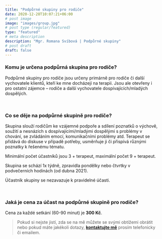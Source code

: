 ```yaml
---
title: "Podpůrné skupiny pro rodiče"
date: 2020-12-28T10:07:21+06:00
# post image
image: "images/group.jpg"
# post type (regular/featured)
type: "featured"
# meta description
description: "Mgr. Romana Svíbová | Podpůrné skupiny"
# post draft
draft: false
---
```


### Komu je určena podpůrná skupina pro rodiče?
Podpůrné skupiny pro rodiče jsou určeny primárně pro rodiče či další vychovatele klientů, kteří ke mne docházejí na terapii. Jsou ale otevřeny i pro ostatní zájemce – rodiče a další vychovatele dospívajících/mladých dospělých.

<br>

### Co se děje na podpůrné skupině pro rodiče?
Skupina slouží rodičům ke vzájemné podpoře a sdílení poznatků o výchově, soužití a nesnázích s dospívajícími/mladými dospělými s problémy v chování, se zvládáním emocí, komunikačními problémy atd.
Terapeut se přidává do diskuse v případě potřeby, usměrňuje ji či přispívá různými poznatky k řešenému tématu.

Minimální počet účastníků jsou 3 + terapeut, maximální počet 9 + terapeut.

Skupina se schází 1x týdně, zpravidla pondělky nebo čtvrtky v podvečerních hodinách (od dubna 2021).

Účastník skupiny se nezavazuje k pravidelné účasti.

<br>

### Jaká je cena za účast na podpůrné skupině pro rodiče?
Cena za každé setkání (60-90 minut) je **300 Kč**.

> Pokud si nejste jistí, zda se na mě můžete se svými obtížemi obrátit nebo pokud máte jakékoli dotazy, [**kontaktujte mě**](/contact) prosím telefonicky či emailem.
